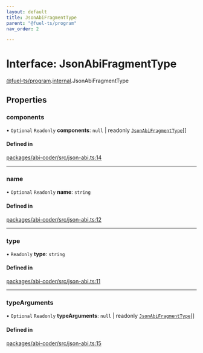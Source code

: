 ```yaml
---
layout: default
title: JsonAbiFragmentType
parent: "@fuel-ts/program"
nav_order: 2

---
```


# Interface: JsonAbiFragmentType

[@fuel-ts/program](../index.md).[internal](../namespaces/internal.md).JsonAbiFragmentType

## Properties

### components

• `Optional` `Readonly` **components**: ``null`` \| readonly [`JsonAbiFragmentType`](internal-JsonAbiFragmentType.md)[]

#### Defined in

[packages/abi-coder/src/json-abi.ts:14](https://github.com/FuelLabs/fuels-ts/blob/master/packages/abi-coder/src/json-abi.ts#L14)

___

### name

• `Optional` `Readonly` **name**: `string`

#### Defined in

[packages/abi-coder/src/json-abi.ts:12](https://github.com/FuelLabs/fuels-ts/blob/master/packages/abi-coder/src/json-abi.ts#L12)

___

### type

• `Readonly` **type**: `string`

#### Defined in

[packages/abi-coder/src/json-abi.ts:11](https://github.com/FuelLabs/fuels-ts/blob/master/packages/abi-coder/src/json-abi.ts#L11)

___

### typeArguments

• `Optional` `Readonly` **typeArguments**: ``null`` \| readonly [`JsonAbiFragmentType`](internal-JsonAbiFragmentType.md)[]

#### Defined in

[packages/abi-coder/src/json-abi.ts:15](https://github.com/FuelLabs/fuels-ts/blob/master/packages/abi-coder/src/json-abi.ts#L15)
